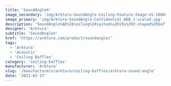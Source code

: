 ```yaml
---
title: 'SoundAngle®'
image_secondary: 'img/Arktura-SoundAngle-Ceiling-Feature-Image-v5-1600x1600.png'
image_primary: 'img/Arktura-SoundAngle-Confidential_WEB_1-scaled.jpg'
description: 'SoundAngle%AE%20ceiling%20system%u2019s%20V-shaped%20baffles%20offer%20a%20scalable%20way%20to%20add%20dimensionality%20and%20decrease%20acoustical%20reverberations%20across%20spaces.%20Its%20angled%20face%20design%20and%20construction%20from%20our%20Soft%20Sound%AE%20acoustical%20material%20combine%20to%20dramatically%20reduce%20noise%20from%20all%20directions.%20SoundAngle%AE%20can%20be%20configured%20in%20numerous%20ways%20to%20adapt%20to%20existing%20structural%20elements%20and%20fit%20your%20design%20vision.%20Choose%20from%20two%20depths%20and%20a%20range%20of%20lengths%2C%20all%20available%20in%20a%20variety%20of%20colors%20and%20finishes%2C%20including%20wood-grain%20textures.'
designer: 'Arktura'
subtitle: 'SoundAngle®'
href: 'https://arktura.com/product/soundangle/'
tags:
  - 'Arktura'
  - 'Acoustic'
  - 'Ceiling Baffles'
category: 'ceiling-baffles'
manufacturer: 'Arktura'
slug: '/manufacturers/arktura/ceiling-baffles/arktura-sound-angle'
date: '2021-02-17'
---
```

